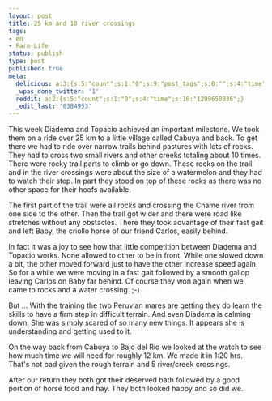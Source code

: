 ```yaml
---
layout: post
title: 25 km and 10 river crossings
tags:
- en
- Farm-Life
status: publish
type: post
published: true
meta:
  delicious: a:3:{s:5:"count";s:1:"0";s:9:"post_tags";s:0:"";s:4:"time";s:10:"1281981110";}
  _wpas_done_twitter: '1'
  reddit: a:2:{s:5:"count";s:1:"0";s:4:"time";s:10:"1299658836";}
  _edit_last: '6384953'
---
```

This week Diadema and Topacio achieved an important milestone. We took them on a ride over 25 km to a little village called Cabuya and back. To get there we had to ride over narrow trails behind pastures with lots of rocks. They had to cross two small rivers and other creeks totaling about 10 times. There were rocky trail parts to climb or go down. These rocks on the trail and in the river crossings were about the size of a watermelon and they had to watch their step. In part they stood on top of these rocks as there was no other space for their hoofs available.

The first part of the trail were all rocks and crossing the Chame river from one side to the other. Then the trail got wider and there were road like stretches without any obstacles. There they took advantage of their fast gait and left Baby, the criollo horse of our friend Carlos, easily behind.

In fact it was a joy to see how that little competition between Diadema and Topacio works. None allowed to other to be in front. While one slowed down a bit, the other moved forward just to have the other increase speed again. So for a while we were moving in a fast gait followed by a smooth gallop leaving Carlos on Baby far behind. Of course they won again when we came to rocks and a water crossing. ;-)

But ... With the training the two Peruvian mares are getting they do learn the skills to have a firm step in difficult terrain. And even Diadema is calming down. She was simply scared of so many new things. It appears she is understanding and getting used to it.

On the way back from Cabuya to Bajo del Rio we looked at the watch to see how much time we will need for roughly 12 km. We made it in 1:20 hrs. That's not bad given the rough terrain and 5 river/creek crossings.

After our return they both got their deserved bath followed by a good portion of horse food and hay. They both looked happy and so did we.
